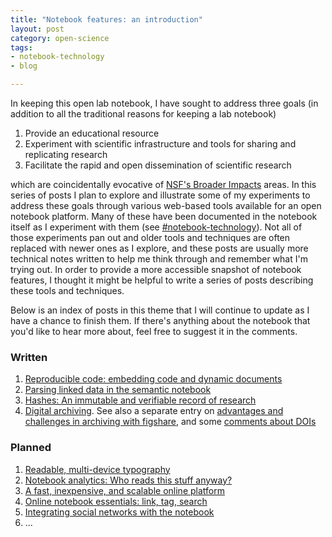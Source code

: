 ```yaml
---
title: "Notebook features: an introduction"
layout: post
category: open-science
tags: 
- notebook-technology
- blog

---
```



In keeping this open lab notebook, I have sought to address three goals
(in addition to all the traditional reasons for keeping a lab notebook)

1. Provide an educational resource 
2. Experiment with scientific infrastructure and tools for sharing and replicating research
3. Facilitate the rapid and open dissemination of scientific research

which are coincidentally evocative of [NSF's Broader
Impacts](http://www.nsf.gov/pubs/2007/nsf07046/nsf07046.jsp) areas.
In this series of posts I plan to explore and illustrate some of
my experiments to address these goals through various web-based tools
available for an open notebook platform.  Many of these have
been documented in the notebook itself as I experiment with them (see
[#notebook-technology](http://www.carlboettiger.info/tags.html#notebook-technology)).
Not all of those experiments pan out and older tools and techniques
are often replaced with newer ones as I explore, and these posts are
usually more technical notes written to help me think through and remember
what I'm trying out.  In order to provide a more accessible snapshot of
notebook features, I thought it might be helpful to write a series of
posts describing these tools and techniques.



Below is an index of posts in this theme that I will continue to 
update as I have a chance to finish them.  If there's anything about
the notebook that you'd like to hear more about, feel free to suggest
it in the comments.  

### Written

1. [Reproducible code: embedding code and dynamic documents](http://carlboettiger.info/2013/04/26/notebook-features-reproducible-code.html)
1. [Parsing linked data in the semantic notebook](http://carlboettiger.info/2013/04/04/notebook-parsing.html)
1. [Hashes: An immutable and verifiable record of research](http://carlboettiger.info/2013/05/03/notebook-features-hashes-providing-an-immutable-and-verifiable-research-record.html)
1. [Digital archiving](http://carlboettiger.info/2013/05/31/notebook-features-digital-archiving.html). See also a separate entry on [advantages and challenges in archiving with figshare](http://purl.org/cboettig/2013/05/31/notebook-features-archiving-with-figshare), and some [comments about DOIs](/2013/06/03/DOI-citable.html)


### Planned

1. [Readable, multi-device typography]()
1. [Notebook analytics: Who reads this stuff anyway?]()
1. [A fast, inexpensive, and scalable online platform]()
1. [Online notebook essentials: link, tag, search]()
1. [Integrating social networks with the notebook]()
1. ...


